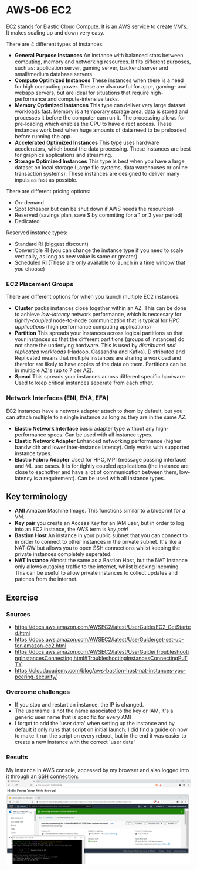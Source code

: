 # AWS-06 EC2
EC2 stands for Elastic Cloud Compute. It is an AWS service to create VM's. It makes scaling up and down very easy.  
  
There are 4 different types of instances:
- **General Purpose Instances** An instance with balanced stats between computing, memory and networking resources. It fits different purposes, such as: application server, gaming server, backend server and small/medium database servers.
- **Compute Optimized Instances** These instances when there is a need for high computing power. These are also useful for app-, gaming- and webapp servers, but are ideal for situations that require high-performance and compute-intensive tasks.
- **Memory Optimized Instances** This type can deliver very large dataset workloads fast. Memory is a temporary storage area, data is stored and processes it before the computer can run it. The processing allows for pre-loading which enables the CPU to have direct access. These instances work best when huge amounts of data need to be preloaded before running the app.
- **Accelerated Optimized Instances** This type uses hardware accelerators, which boost the data processing. These instances are best for graphics applications and streaming.
- **Storage Optimized Instances** This type is best when you have a large dataset on local storage (Large file systems, data warehouses or online transaction systems). These instances are designed to deliver many inputs as fast as possible.

There are different pricing options:
- On-demand 
- Spot (cheaper but can be shut down if AWS needs the resources)
- Reserved (savings plan, save $ by commiting for a 1 or 3 year period) 
- Dedicated 

Reserved instance types:
- Standard RI (biggest discount)
- Convertible RI (you can change the instance type if you need to scale vertically, as long as new value is same or greater)
- Scheduled RI (These are only available to launch in a time window that you choose)

### EC2 Placement Groups
There are different options for when you launch multiple EC2 instances.
- **Cluster** packs instances close together within an AZ. This can be done to achieve *low-latency* network performance, which is neccesary for *tightly-coupled* node-to-node communication that is typical for *HPC applications* (high performance computing applications)
- **Partition** This spreads your instances across logical partitions so that your instances so that the different partitions (groups of instances) do not share the underlying hardware. This is used by *distributed and replicated workloads* (Hadoop, Cassandra and Kafka). Distributed and Replicated means that multiple instances are sharing a workload and therefor are likely to have copies of the data on them. Partitions can be in multiple AZ's (up to 7 per AZ).
- **Spead** This spreads your instances across different specific hardware. Used to keep critical instances seperate from each other.

### Network Interfaces (ENI, ENA, EFA)
EC2 instances have a network adapter attach to them by default, but you can attach multiple to a single instance as long as they are in the same AZ.  
  
- **Elastic Network Interface** basic adapter type without any high-performance specs. Can be used with all instance types.
- **Elastic Network Adapter** Enhanced networking performance (higher bandwidth and lower inter-instance latency). Only works with supported instance types.
- **Elastic Fabric Adapter** Used for HPC, MPI (message passing interface) and ML use cases. It is for tightly coupled applications (the instance are close to eachother and have a lot of communication between them, low-latency is a requirement). Can be used with all instance types. 

## Key terminology
- **AMI** Amazon Machine Image. This functions similar to a blueprint for a VM.
- **Key pair** you create an Access Key for an IAM user, but in order to log into an EC2 instance, the AWS term is *key pair*!
- **Bastion Host** An instance in your public subnet that you can connect to in order to connect to other instances in the private subnet. It's like a NAT GW but allows you to open SSH connections whilst keeping the private instances completely seperated. 
- **NAT Instance** Almost the same as a Bastion Host, but the NAT Instance only allows outgoing traffic to the internet, whilst blocking incoming. This can be useful to allow private instances to collect updates and patches from the internet.

## Exercise
### Sources
- https://docs.aws.amazon.com/AWSEC2/latest/UserGuide/EC2_GetStarted.html
- https://docs.aws.amazon.com/AWSEC2/latest/UserGuide/get-set-up-for-amazon-ec2.html
- https://docs.aws.amazon.com/AWSEC2/latest/UserGuide/TroubleshootingInstancesConnecting.html#TroubleshootingInstancesConnectingPuTTY
- https://cloudacademy.com/blog/aws-bastion-host-nat-instances-vpc-peering-security/

### Overcome challenges
- If you stop and restart an instance, the IP is changed.
- The username is not the name associated to the key or IAM, it's a generic user name that is specific for every AMI
- I forgot to add the 'user data' when setting up the instance and by default it only runs that script on initial launch. I did find a guide on how to make it run the script on every reboot, but in the end it was easier to create a new instance with the correct 'user data'
  
### Results
My instance in AWS console, accessed by my browser and also logged into it through an SSH connection:
![AWS-06 screenshot](../00_includes/CLOUD01/AWS-06_1.png)
